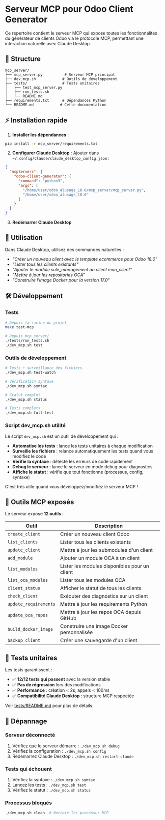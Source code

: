 # Serveur MCP pour Odoo Client Generator

Ce répertoire contient le serveur MCP qui expose toutes les fonctionnalités du générateur de clients Odoo via le protocole MCP, permettant une interaction naturelle avec Claude Desktop.

## 📁 Structure

```
mcp_server/
├── mcp_server.py          # Serveur MCP principal
├── dev_mcp.sh            # Outils de développement
├── tests/                # Tests unitaires
│   ├── test_mcp_server.py
│   ├── run_tests.sh
│   └── README.md
├── requirements.txt      # Dépendances Python
└── README.md            # Cette documentation
```

## ⚡ Installation rapide

1. **Installer les dépendances** :
```bash
pip install -r mcp_server/requirements.txt
```

2. **Configurer Claude Desktop** :
Ajouter dans `~/.config/Claude/claude_desktop_config.json` :
```json
{
  "mcpServers": {
    "odoo-client-generator": {
      "command": "python3",
      "args": [
        "/home/user/odoo_alusage_18.0/mcp_server/mcp_server.py",
        "/home/user/odoo_alusage_18.0"
      ]
    }
  }
}
```

3. **Redémarrer Claude Desktop**

## 🚀 Utilisation

Dans Claude Desktop, utilisez des commandes naturelles :
- *"Créer un nouveau client avec le template ecommerce pour Odoo 18.0"*
- *"Lister tous les clients existants"*
- *"Ajouter le module sale_management au client mon_client"*
- *"Mettre à jour les repositories OCA"*
- *"Construire l'image Docker pour la version 17.0"*

## 🛠️ Développement

### Tests
```bash
# Depuis la racine du projet
make test-mcp

# Depuis mcp_server/
./tests/run_tests.sh
./dev_mcp.sh test
```

### Outils de développement
```bash
# Tests + surveillance des fichiers
./dev_mcp.sh test-watch

# Vérification syntaxe
./dev_mcp.sh syntax

# Statut complet
./dev_mcp.sh status

# Tests complets
./dev_mcp.sh full-test
```

### Script dev_mcp.sh utilité

Le script `dev_mcp.sh` est un outil de développement qui :
- **Automatise les tests** : lance les tests unitaires à chaque modification
- **Surveille les fichiers** : relance automatiquement les tests quand vous modifiez le code
- **Vérifie la syntaxe** : détecte les erreurs de code rapidement
- **Debug le serveur** : lance le serveur en mode debug pour diagnostics
- **Affiche le statut** : vérifie que tout fonctionne (processus, config, syntaxe)

C'est très utile quand vous développez/modifiez le serveur MCP !

## 🔧 Outils MCP exposés

Le serveur expose **12 outils** :

| Outil | Description |
|-------|-------------|
| `create_client` | Créer un nouveau client Odoo |
| `list_clients` | Lister tous les clients existants |
| `update_client` | Mettre à jour les submodules d'un client |
| `add_module` | Ajouter un module OCA à un client |
| `list_modules` | Lister les modules disponibles pour un client |
| `list_oca_modules` | Lister tous les modules OCA |
| `client_status` | Afficher le statut de tous les clients |
| `check_client` | Exécuter des diagnostics sur un client |
| `update_requirements` | Mettre à jour les requirements Python |
| `update_oca_repos` | Mettre à jour les repos OCA depuis GitHub |
| `build_docker_image` | Construire une image Docker personnalisée |
| `backup_client` | Créer une sauvegarde d'un client |

## 🧪 Tests unitaires

Les tests garantissent :
- ✅ **12/12 tests qui passent** avec la version stable
- ✅ **Pas de régression** lors des modifications
- ✅ **Performance** : création < 2s, appels < 100ms
- ✅ **Compatibilité Claude Desktop** : structure MCP respectée

Voir [tests/README.md](tests/README.md) pour plus de détails.

## 🐛 Dépannage

### Serveur déconnecté
1. Vérifiez que le serveur démarre : `./dev_mcp.sh debug`
2. Vérifiez la configuration : `./dev_mcp.sh config`
3. Redémarrez Claude Desktop : `./dev_mcp.sh restart-claude`

### Tests qui échouent
1. Vérifiez la syntaxe : `./dev_mcp.sh syntax`
2. Lancez les tests : `./dev_mcp.sh test`
3. Vérifiez le statut : `./dev_mcp.sh status`

### Processus bloqués
```bash
./dev_mcp.sh clean  # Nettoie les processus MCP
```